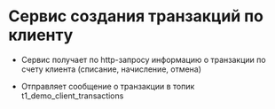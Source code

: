 # Сервис создания транзакций по клиенту

- Сервис получает по http-запросу информацию о транзакции по счету клиента (списание, начисление, отмена)

- Отправляет сообщение о транзакции в топик t1_demo_client_transactions